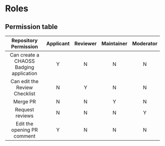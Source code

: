# Roles

## Permission table

|Repository Permission|Applicant|Reviewer|Maintainer|Moderator|
|:-------------------:|:-------:|:------:|:--------:|:-------:|
|Can create a CHAOSS Badging application|Y|N|N|N|
|Can edit the Review Checklist|N|Y|N|N|
|Merge PR|N|N|Y|N|
|Request reviews|N|N|N|Y|
|Edit the opening PR comment|Y|N|N|N|
